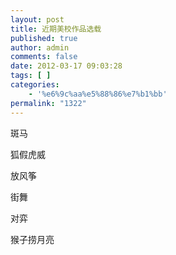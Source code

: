 ```yaml
---
layout: post
title: 近期美校作品选载
published: true
author: admin
comments: false
date: 2012-03-17 09:03:28
tags: [ ]
categories:
    - '%e6%9c%aa%e5%88%86%e7%b1%bb'
permalink: "1322"
---
```

斑马  
  
狐假虎威
  


放风筝
  
 


  街舞 



  对弈 



  猴子捞月亮 
